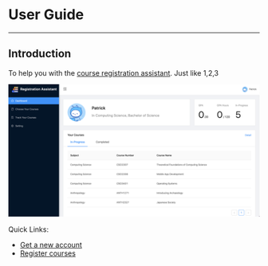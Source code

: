 # User Guide
---
## Introduction
To help you with the [course registration assistant](https://hci.pchan.cn). Just like 1,2,3  

![Dashboard](/user-guide/dashboard.png)

Quick Links:   
- [Get a new account](account.md#create-a-new-account)
- [Register courses](courses.md)

